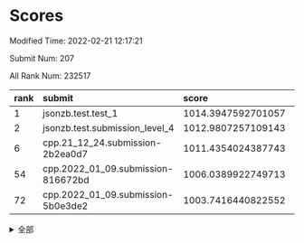 # Scores

Modified Time: 2022-02-21 12:17:21

Submit Num: 207

All Rank Num: 232517

| rank |               submit               |       score        |       sigma        | pk_num |
| :--- | :--------------------------------- | :----------------- | :----------------- | :----- |
| 1    | jsonzb.test.test_1                 | 1014.3947592701057 | 0.8278267009752931 | 4493   |
| 2    | jsonzb.test.submission_level_4     | 1012.9807257109143 | 0.8101443604148025 | 4494   |
| 6    | cpp.21_12_24.submission-2b2ea0d7   | 1011.4354024387743 | 0.781764225685697  | 4493   |
| 54   | cpp.2022_01_09.submission-816672bd | 1006.0389922749713 | 0.721557293791833  | 4486   |
| 72   | cpp.2022_01_09.submission-5b0e3de2 | 1003.7416440822552 | 0.7143950328087002 | 4489   |


<details>
<summary>全部</summary>

| rank |                 submit                 |       score        |       sigma        | pk_num |
| :--- | :------------------------------------- | :----------------- | :----------------- | :----- |
| 1    | jsonzb.test.test_1                     | 1014.3947592701057 | 0.8278267009752931 | 4493   |
| 2    | jsonzb.test.submission_level_4         | 1012.9807257109143 | 0.8101443604148025 | 4494   |
| 3    | gobigger.level_3.submission_level_3_11 | 1012.1169177809215 | 0.7874149326870943 | 4494   |
| 4    | gobigger.level_3.submission_level_3_29 | 1011.6074884662479 | 0.8150327124803267 | 4497   |
| 5    | gobigger.level_3.submission_level_3_48 | 1011.4456138996869 | 0.7712874830248633 | 4492   |
| 6    | cpp.21_12_24.submission-2b2ea0d7       | 1011.4354024387743 | 0.781764225685697  | 4493   |
| 7    | gobigger.level_3.submission_level_3_12 | 1011.1489589094649 | 0.7521495547814628 | 4496   |
| 8    | gobigger.level_3.submission_level_3_40 | 1011.0482793426822 | 0.7507485341530448 | 4491   |
| 9    | gobigger.level_3.submission_level_3_33 | 1010.9588216476882 | 0.7956509831025413 | 4499   |
| 10   | gobigger.level_3.submission_level_3_1  | 1010.6945281855346 | 0.7813599035374122 | 4495   |
| 11   | gobigger.level_3.submission_level_3_31 | 1010.5995841477804 | 0.789208070994289  | 4491   |
| 12   | gobigger.level_3.submission_level_3_42 | 1010.5963246172008 | 0.7682037064902948 | 4486   |
| 13   | gobigger.level_3.submission_level_3_47 | 1010.5895225551282 | 0.7681026143430185 | 4488   |
| 14   | gobigger.level_3.submission_level_3_37 | 1010.4585972519332 | 0.7381847697651575 | 4490   |
| 15   | gobigger.level_3.submission_level_3_14 | 1010.260498620871  | 0.79227159597558   | 4495   |
| 16   | gobigger.level_3.submission_level_3_46 | 1010.195083875147  | 0.7585386804090559 | 4491   |
| 17   | gobigger.level_3.submission_level_3_19 | 1010.1582297033393 | 0.7669343695788041 | 4493   |
| 18   | gobigger.level_3.submission_level_3_2  | 1010.0719150603558 | 0.7762690126796259 | 4493   |
| 19   | gobigger.level_3.submission_level_3_35 | 1010.0716079779826 | 0.7805393136384634 | 4493   |
| 20   | gobigger.level_3.submission_level_3_21 | 1010.052399207252  | 0.7425309137275431 | 4491   |
| 21   | gobigger.level_3.submission_level_3_4  | 1009.9837821292236 | 0.7560909176799726 | 4490   |
| 22   | gobigger.level_3.submission_level_3_41 | 1009.973646310106  | 0.7754976444809001 | 4491   |
| 23   | gobigger.level_3.submission_level_3_26 | 1009.9731136838456 | 0.7505922790943736 | 4495   |
| 24   | gobigger.level_3.submission_level_3_45 | 1009.9704988223949 | 0.7479652362752716 | 4494   |
| 25   | gobigger.level_3.submission_level_3_8  | 1009.8959893426313 | 0.7528726753302818 | 4492   |
| 26   | gobigger.level_3.submission_level_3_16 | 1009.8437389240348 | 0.7562170618593383 | 4490   |
| 27   | gobigger.level_3.submission_level_3_38 | 1009.796502911195  | 0.7637258787930796 | 4495   |
| 28   | gobigger.level_3.submission_level_3_6  | 1009.7133141657927 | 0.7607757755552963 | 4491   |
| 29   | gobigger.level_3.submission_level_3_17 | 1009.6863459162249 | 0.7589794179122737 | 4496   |
| 30   | gobigger.level_3.submission_level_3_44 | 1009.6624278118086 | 0.751603845811861  | 4496   |
| 31   | gobigger.level_3.submission_level_3_49 | 1009.6408446715511 | 0.7651429717753024 | 4495   |
| 32   | gobigger.level_3.submission_level_3_22 | 1009.6276724984596 | 0.7608564965702165 | 4488   |
| 33   | gobigger.level_3.submission_level_3_24 | 1009.6055440717622 | 0.757319129797574  | 4492   |
| 34   | gobigger.level_3.submission_level_3_34 | 1009.5997132558289 | 0.7441338260526885 | 4492   |
| 35   | gobigger.level_3.submission_level_3_7  | 1009.5938927560652 | 0.7658267441133282 | 4495   |
| 36   | gobigger.level_3.submission_level_3_43 | 1009.5907426798233 | 0.7460469432384651 | 4495   |
| 37   | gobigger.level_3.submission_level_3_32 | 1009.5886606768798 | 0.7595594172311304 | 4496   |
| 38   | gobigger.level_3.submission_level_3_5  | 1009.5090354194236 | 0.7484926852608746 | 4499   |
| 39   | gobigger.level_3.submission_level_3_9  | 1009.4266660781798 | 0.7411014579281922 | 4497   |
| 40   | gobigger.level_3.submission_level_3_10 | 1009.4003369513372 | 0.7414698615373738 | 4492   |
| 41   | gobigger.level_3.submission_level_3_27 | 1009.3883689467577 | 0.7544770824143491 | 4491   |
| 42   | gobigger.level_3.submission_level_3_30 | 1009.378065395538  | 0.7489502903728165 | 4492   |
| 43   | gobigger.level_3.submission_level_3_23 | 1009.3257124185736 | 0.7552994480324501 | 4490   |
| 44   | gobigger.level_3.submission_level_3_28 | 1009.3115118039331 | 0.7800581361501719 | 4498   |
| 45   | gobigger.level_3.submission_level_3_20 | 1009.2854943681006 | 0.7319801116828298 | 4490   |
| 46   | gobigger.level_3.submission_level_3_0  | 1009.2776964088483 | 0.7697702837735634 | 4494   |
| 47   | gobigger.level_3.submission_level_3_39 | 1009.2229179402722 | 0.7476710943712841 | 4490   |
| 48   | gobigger.level_3.submission_level_3_3  | 1009.211195099786  | 0.7205293333402029 | 4487   |
| 49   | gobigger.level_3.submission_level_3_18 | 1009.1528749559815 | 0.7504576996812583 | 4496   |
| 50   | gobigger.level_3.submission_level_3_36 | 1009.0501445497981 | 0.7405970600979267 | 4492   |
| 51   | gobigger.level_3.submission_level_3_25 | 1008.6393402902657 | 0.7366296040675617 | 4491   |
| 52   | gobigger.level_3.submission_level_3_15 | 1008.471026753754  | 0.7598489692814089 | 4488   |
| 53   | gobigger.level_3.submission_level_3_13 | 1007.497267241585  | 0.7357981327868727 | 4496   |
| 54   | cpp.2022_01_09.submission-816672bd     | 1006.0389922749713 | 0.721557293791833  | 4486   |
| 55   | gobigger.level_1.submission_level_1_4  | 1004.8939940362127 | 0.7201929213840821 | 4495   |
| 56   | gobigger.level_1.submission_level_1_45 | 1004.7244833855102 | 0.7157979465602662 | 4492   |
| 57   | gobigger.level_1.submission_level_1_32 | 1004.6243494634774 | 0.720324837776468  | 4489   |
| 58   | gobigger.level_1.submission_level_1_47 | 1004.573204819038  | 0.7152242850723007 | 4492   |
| 59   | gobigger.level_1.submission_level_1_10 | 1004.5398858071597 | 0.7252375847727169 | 4491   |
| 60   | gobigger.level_1.submission_level_1_6  | 1004.380557204051  | 0.7102595920492749 | 4497   |
| 61   | gobigger.level_1.submission_level_1_44 | 1004.3154875242097 | 0.7187936001692569 | 4491   |
| 62   | gobigger.level_1.submission_level_1_1  | 1004.2660297368326 | 0.7167277809241571 | 4496   |
| 63   | gobigger.level_1.submission_level_1_3  | 1004.1975802142399 | 0.7178868009906136 | 4492   |
| 64   | gobigger.level_1.submission_level_1_16 | 1004.1957181929528 | 0.7219291397806775 | 4493   |
| 65   | gobigger.level_1.submission_level_1_30 | 1004.1510387376561 | 0.7166341158715803 | 4490   |
| 66   | gobigger.level_1.submission_level_1_13 | 1004.1214792206314 | 0.7220638141507989 | 4494   |
| 67   | gobigger.level_1.submission_level_1_18 | 1004.0050866928381 | 0.7256327324551228 | 4489   |
| 68   | gobigger.level_1.submission_level_1_0  | 1003.9731324077595 | 0.7134712205729604 | 4494   |
| 69   | gobigger.level_1.submission_level_1_26 | 1003.9716687656332 | 0.717373703494008  | 4493   |
| 70   | gobigger.level_1.submission_level_1_36 | 1003.9571368208171 | 0.7163133339005572 | 4496   |
| 71   | gobigger.level_1.submission_level_1_22 | 1003.854385542272  | 0.7106822570695368 | 4498   |
| 72   | cpp.2022_01_09.submission-5b0e3de2     | 1003.7416440822552 | 0.7143950328087002 | 4489   |
| 73   | gobigger.level_1.submission_level_1_35 | 1003.6909761659816 | 0.7125260911613055 | 4488   |
| 74   | gobigger.level_1.submission_level_1_23 | 1003.687364978213  | 0.7130502087998309 | 4496   |
| 75   | gobigger.level_1.submission_level_1_15 | 1003.5991132699287 | 0.7158906883260638 | 4499   |
| 76   | gobigger.level_1.submission_level_1_41 | 1003.4859001634969 | 0.7152101161971183 | 4490   |
| 77   | gobigger.level_1.submission_level_1_5  | 1003.4461517712817 | 0.7212497337667376 | 4493   |
| 78   | gobigger.level_1.submission_level_1_8  | 1003.4326266864776 | 0.7094582966249389 | 4494   |
| 79   | gobigger.level_1.submission_level_1_24 | 1003.3958361304506 | 0.713612928365834  | 4498   |
| 80   | gobigger.level_1.submission_level_1_38 | 1003.3734840746487 | 0.7208121547152895 | 4488   |
| 81   | gobigger.level_1.submission_level_1_17 | 1003.287004088607  | 0.7077367843196517 | 4496   |
| 82   | gobigger.level_1.submission_level_1_37 | 1003.270784296714  | 0.7161675134796873 | 4496   |
| 83   | gobigger.level_1.submission_level_1_48 | 1003.229431235069  | 0.7074803570000472 | 4486   |
| 84   | gobigger.level_1.submission_level_1_12 | 1003.1964579867471 | 0.7134605525917206 | 4495   |
| 85   | gobigger.level_1.submission_level_1_43 | 1003.1800577675376 | 0.7010187631878196 | 4491   |
| 86   | gobigger.level_1.submission_level_1_33 | 1003.1400717960015 | 0.7109929715047351 | 4494   |
| 87   | gobigger.level_1.submission_level_1_34 | 1003.0733490241605 | 0.714328489015318  | 4494   |
| 88   | gobigger.level_1.submission_level_1_29 | 1003.0555021324358 | 0.7189573502991187 | 4493   |
| 89   | gobigger.level_1.submission_level_1_11 | 1003.0182060331244 | 0.7223429250120795 | 4497   |
| 90   | gobigger.level_1.submission_level_1_46 | 1002.9923575575807 | 0.7058194768301586 | 4494   |
| 91   | gobigger.level_1.submission_level_1_40 | 1002.9874138297644 | 0.7165284316700472 | 4493   |
| 92   | gobigger.level_1.submission_level_1_2  | 1002.9803300627631 | 0.7257685155158091 | 4495   |
| 93   | gobigger.level_1.submission_level_1_31 | 1002.9640636409723 | 0.7186518990467011 | 4491   |
| 94   | gobigger.level_1.submission_level_1_27 | 1002.9546748608427 | 0.7266246014864454 | 4492   |
| 95   | gobigger.level_1.submission_level_1_49 | 1002.9276829110288 | 0.7207179822191846 | 4495   |
| 96   | gobigger.level_1.submission_level_1_28 | 1002.9172583492534 | 0.7342947152707228 | 4495   |
| 97   | gobigger.level_1.submission_level_1_14 | 1002.8706915213463 | 0.7171136343736851 | 4494   |
| 98   | gobigger.level_1.submission_level_1_25 | 1002.805873685646  | 0.7162381154182969 | 4495   |
| 99   | gobigger.level_1.submission_level_1_19 | 1002.7300586048414 | 0.7102834541851417 | 4499   |
| 100  | gobigger.level_1.submission_level_1_42 | 1002.4841054380271 | 0.7126508491574604 | 4490   |
| 101  | gobigger.level_1.submission_level_1_21 | 1002.3765354969825 | 0.7104461861220838 | 4499   |
| 102  | gobigger.level_1.submission_level_1_9  | 1002.2985186123876 | 0.7111813373093447 | 4488   |
| 103  | gobigger.level_1.submission_level_1_39 | 1001.9139278299664 | 0.7144510874611024 | 4495   |
| 104  | gobigger.level_1.submission_level_1_20 | 1001.9045860307589 | 0.7123140171798297 | 4489   |
| 105  | gobigger.level_1.submission_level_1_7  | 1001.6963372392495 | 0.7190052910375281 | 4490   |
| 106  | gobigger.random.submission_random_32   | 997.4876365379902  | 0.7045802511775896 | 4494   |
| 107  | gobigger.random.submission_random_12   | 996.8532821973798  | 0.6977225778888616 | 4489   |
| 108  | gobigger.random.submission_random_5    | 996.8061611055975  | 0.7158969561480413 | 4495   |
| 109  | gobigger.random.submission_random_18   | 996.7740755811018  | 0.701698181181463  | 4497   |
| 110  | gobigger.random.submission_random_19   | 996.6990591465903  | 0.7109682438941383 | 4492   |
| 111  | gobigger.random.submission_random_42   | 996.6961879908966  | 0.7101747664128701 | 4493   |
| 112  | gobigger.random.submission_random_30   | 996.5943487222137  | 0.707994739415299  | 4492   |
| 113  | gobigger.random.submission_random_36   | 996.5292112566231  | 0.6994205908667321 | 4493   |
| 114  | gobigger.random.submission_random_47   | 996.5246159947153  | 0.7127645942846489 | 4496   |
| 115  | gobigger.random.submission_random_13   | 996.4084655767554  | 0.7124938109488692 | 4492   |
| 116  | gobigger.random.submission_random_1    | 996.3965081956695  | 0.7016710309177042 | 4484   |
| 117  | gobigger.random.submission_random_41   | 996.3699298412142  | 0.7122216790525385 | 4491   |
| 118  | gobigger.random.submission_random_27   | 996.3556807774712  | 0.7117768571972777 | 4494   |
| 119  | gobigger.random.submission_random_25   | 996.3411388625103  | 0.7172061242677152 | 4494   |
| 120  | gobigger.random.submission_random_17   | 996.2746905796986  | 0.7025566791995191 | 4495   |
| 121  | gobigger.random.submission_random_7    | 996.2520671705473  | 0.7047503478692858 | 4495   |
| 122  | gobigger.random.submission_random_38   | 996.2098376190945  | 0.709274649391991  | 4493   |
| 123  | gobigger.random.submission_random_28   | 996.181416934553   | 0.7274203941347692 | 4498   |
| 124  | gobigger.random.submission_random_48   | 996.1588774088585  | 0.7032623846482412 | 4489   |
| 125  | gobigger.random.submission_random_46   | 996.1571430377516  | 0.7124269744652495 | 4496   |
| 126  | gobigger.random.submission_random_23   | 996.1484630480123  | 0.7095042246094704 | 4491   |
| 127  | gobigger.random.submission_random_15   | 996.0708137664062  | 0.6977711812570402 | 4493   |
| 128  | gobigger.random.submission_random_43   | 996.0354000539581  | 0.7111902724726249 | 4489   |
| 129  | gobigger.random.submission_random_31   | 996.0294532962075  | 0.7101342916011887 | 4494   |
| 130  | gobigger.random.submission_random_21   | 995.9681263011133  | 0.7054510867360787 | 4489   |
| 131  | gobigger.random.submission_random_24   | 995.8715774691204  | 0.7199401746459483 | 4496   |
| 132  | gobigger.random.submission_random_16   | 995.8711379766615  | 0.7165176227557934 | 4495   |
| 133  | gobigger.random.submission_random_11   | 995.8341944037487  | 0.7074055829861957 | 4498   |
| 134  | gobigger.random.submission_random_45   | 995.7896311721506  | 0.7068173029179795 | 4494   |
| 135  | gobigger.random.submission_random_40   | 995.7622912626945  | 0.7146607034106074 | 4495   |
| 136  | gobigger.random.submission_random_26   | 995.7391126957393  | 0.7102837392251734 | 4499   |
| 137  | gobigger.random.submission_random_35   | 995.6701479608626  | 0.7122141641587444 | 4490   |
| 138  | gobigger.random.submission_random_33   | 995.6422839405766  | 0.7229476314319008 | 4496   |
| 139  | gobigger.random.submission_random_20   | 995.6410702973328  | 0.7116775076979814 | 4495   |
| 140  | gobigger.random.submission_random_29   | 995.5128992542794  | 0.7198854545800955 | 4491   |
| 141  | gobigger.random.submission_random_10   | 995.4915569867449  | 0.7210614698711773 | 4492   |
| 142  | gobigger.random.submission_random_22   | 995.3897874033547  | 0.7229757720803188 | 4496   |
| 143  | gobigger.random.submission_random_44   | 995.3194123669898  | 0.7178934936724809 | 4496   |
| 144  | gobigger.random.submission_random_49   | 995.2993943449225  | 0.7147954624674654 | 4496   |
| 145  | gobigger.random.submission_random_4    | 995.2519511190743  | 0.7369724478444573 | 4494   |
| 146  | gobigger.random.submission_random_39   | 995.1822458188436  | 0.7129678369223804 | 4489   |
| 147  | gobigger.random.submission_random_0    | 995.1793792323101  | 0.7112858515084179 | 4493   |
| 148  | gobigger.random.submission_random_2    | 995.1102544206996  | 0.7099286462121626 | 4496   |
| 149  | gobigger.random.submission_random_6    | 994.8867139830047  | 0.73265308564829   | 4490   |
| 150  | gobigger.random.submission_random_9    | 994.8239667218885  | 0.7307469695031715 | 4499   |
| 151  | gobigger.random.submission_random_8    | 994.8038042034941  | 0.712586106397062  | 4493   |
| 152  | gobigger.random.submission_random_3    | 994.7537442696876  | 0.7241434080254777 | 4492   |
| 153  | gobigger.random.submission_random_37   | 994.7174703703485  | 0.7210267983760523 | 4488   |
| 154  | gobigger.random.submission_random_34   | 994.282391153236   | 0.7110341187988269 | 4489   |
| 155  | gobigger.random.submission_random_14   | 994.2740691678118  | 0.7160985995075534 | 4496   |
| 156  | gobigger.level_2.submission_level_2_40 | 993.8601108726565  | 0.7247330002414584 | 4496   |
| 157  | gobigger.level_2.submission_level_2_3  | 993.754774962504   | 0.7395806664291307 | 4489   |
| 158  | gobigger.level_2.submission_level_2_49 | 993.6903798357033  | 0.7211303087180103 | 4499   |
| 159  | gobigger.level_2.submission_level_2_18 | 993.6254058036392  | 0.7214379588743417 | 4496   |
| 160  | gobigger.level_2.submission_level_2_36 | 993.5084571470886  | 0.7302495188337459 | 4492   |
| 161  | gobigger.level_2.submission_level_2_6  | 993.3035441572467  | 0.7352544395459266 | 4497   |
| 162  | gobigger.level_2.submission_level_2_47 | 993.1973952534872  | 0.7335805057903875 | 4493   |
| 163  | gobigger.level_2.submission_level_2_13 | 993.1791803015793  | 0.7316129217835134 | 4489   |
| 164  | gobigger.level_2.submission_level_2_44 | 993.0888306185602  | 0.733080679918158  | 4495   |
| 165  | gobigger.level_2.submission_level_2_10 | 993.0435905130727  | 0.7370798550553402 | 4488   |
| 166  | gobigger.level_2.submission_level_2_45 | 993.01253432761    | 0.7476209681441461 | 4487   |
| 167  | gobigger.level_2.submission_level_2_17 | 993.0000596513386  | 0.7221539265099685 | 4493   |
| 168  | gobigger.level_2.submission_level_2_31 | 992.9840056435319  | 0.7301515678569961 | 4498   |
| 169  | gobigger.level_2.submission_level_2_30 | 992.9067165735796  | 0.7320809565482983 | 4488   |
| 170  | gobigger.level_2.submission_level_2_11 | 992.893467442511   | 0.7350571682798361 | 4491   |
| 171  | gobigger.level_2.submission_level_2_29 | 992.8168315123771  | 0.7263961711891318 | 4495   |
| 172  | gobigger.level_2.submission_level_2_22 | 992.7794865474609  | 0.7405793144667242 | 4496   |
| 173  | gobigger.level_2.submission_level_2_42 | 992.5622869936224  | 0.7292969587721637 | 4496   |
| 174  | gobigger.level_2.submission_level_2_41 | 992.4215042427659  | 0.7397771302833583 | 4490   |
| 175  | gobigger.level_2.submission_level_2_15 | 992.4034885505511  | 0.7234282351183495 | 4495   |
| 176  | gobigger.level_2.submission_level_2_12 | 992.3348525096219  | 0.7395848899884774 | 4494   |
| 177  | gobigger.level_2.submission_level_2_26 | 992.30420829041    | 0.7448853124749242 | 4494   |
| 178  | gobigger.level_2.submission_level_2_16 | 992.2652218344306  | 0.7382278362822046 | 4490   |
| 179  | gobigger.level_2.submission_level_2_19 | 992.2544562449484  | 0.752142972768776  | 4493   |
| 180  | gobigger.level_2.submission_level_2_37 | 992.2331218739414  | 0.7348657798559479 | 4490   |
| 181  | gobigger.level_2.submission_level_2_0  | 992.2330268876923  | 0.7339815608869803 | 4494   |
| 182  | gobigger.level_2.submission_level_2_38 | 992.1885916242329  | 0.7349489759654418 | 4494   |
| 183  | gobigger.level_2.submission_level_2_7  | 992.0143902689267  | 0.7442459394105841 | 4494   |
| 184  | gobigger.level_2.submission_level_2_5  | 992.0095555868318  | 0.7327652858060343 | 4499   |
| 185  | gobigger.level_2.submission_level_2_1  | 991.9165049304861  | 0.7301567302073863 | 4491   |
| 186  | gobigger.level_2.submission_level_2_48 | 991.877422084999   | 0.7693255053308083 | 4496   |
| 187  | gobigger.level_2.submission_level_2_34 | 991.8131804066419  | 0.7491261067167516 | 4495   |
| 188  | gobigger.level_2.submission_level_2_9  | 991.7551018875683  | 0.758655224615642  | 4493   |
| 189  | gobigger.level_2.submission_level_2_8  | 991.6101371669324  | 0.7475611536301584 | 4494   |
| 190  | gobigger.level_2.submission_level_2_23 | 991.5822088808026  | 0.7449727780208775 | 4497   |
| 191  | gobigger.level_2.submission_level_2_25 | 991.5467166989396  | 0.7393206844607937 | 4489   |
| 192  | gobigger.level_2.submission_level_2_39 | 991.4334469789113  | 0.7451339969910095 | 4491   |
| 193  | gobigger.level_2.submission_level_2_4  | 991.38704337473    | 0.7448553601885112 | 4492   |
| 194  | gobigger.level_2.submission_level_2_24 | 991.2876057341363  | 0.781191192533973  | 4491   |
| 195  | gobigger.level_2.submission_level_2_35 | 991.0704828395423  | 0.7502120388936843 | 4497   |
| 196  | gobigger.level_2.submission_level_2_2  | 991.0351321405024  | 0.7397068231765038 | 4493   |
| 197  | gobigger.level_2.submission_level_2_32 | 991.0148905732402  | 0.7592733757668623 | 4488   |
| 198  | gobigger.level_2.submission_level_2_46 | 990.9936214698724  | 0.7649707683669807 | 4493   |
| 199  | gobigger.level_2.submission_level_2_14 | 990.810800143575   | 0.7550508044235453 | 4490   |
| 200  | gobigger.level_2.submission_level_2_28 | 990.7851374957944  | 0.7721407072630363 | 4491   |
| 201  | gobigger.level_2.submission_level_2_21 | 990.7588739450284  | 0.7490972540058929 | 4497   |
| 202  | gobigger.level_2.submission_level_2_20 | 990.7314414367717  | 0.7864877354653037 | 4491   |
| 203  | gobigger.level_2.submission_level_2_43 | 990.3277860837209  | 0.7639910980926892 | 4493   |
| 204  | gobigger.level_2.submission_level_2_33 | 989.9188017492664  | 0.7784847203655048 | 4493   |
| 205  | gobigger.level_2.submission_level_2_27 | 989.8788720986672  | 0.7955641972986047 | 4494   |
| 206  | gobigger.none.submission_none_0        | 979.9688056452896  | 1.1997413747720311 | 4495   |
| 207  | gobigger.none.submission_none_1        | 977.4458576952319  | 1.341796939226803  | 4496   |

</details>